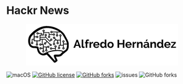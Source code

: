 # Hackr News 

<p align="center">
  <img src="https://raw.githubusercontent.com/AlfredoHernandez/AlfredoHernandez/main/alfredo_hdz.png" />
</p>

![macOS](https://img.shields.io/github/workflow/status/AlfredoHernandez/HackrNews/macOS/develop?label=CI-macOS&style=for-the-badge&color=brigthgreen)
[![GitHub license](https://img.shields.io/github/license/AlfredoHernandez/HackrNews?color=brigthgreen&style=for-the-badge)](https://github.com/AlfredoHernandez/HackrNews)
[![GitHub forks](https://img.shields.io/github/forks/AlfredoHernandez/HackrNews?style=for-the-badge)](https://github.com/AlfredoHernandez/HackrNews/network)
![issues](https://img.shields.io/github/issues/AlfredoHernandez/HackrNews?color=blue&style=for-the-badge)
![GitHub forks](https://img.shields.io/github/forks/AlfredoHernandez/HackrNews?style=for-the-badge&color=blueviolet)
